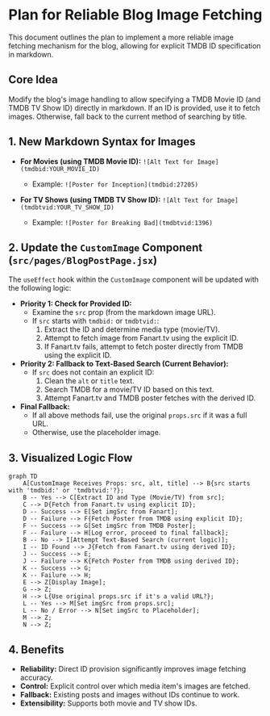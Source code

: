 # Plan for Reliable Blog Image Fetching

This document outlines the plan to implement a more reliable image fetching mechanism for the blog, allowing for explicit TMDB ID specification in markdown.

## Core Idea

Modify the blog's image handling to allow specifying a TMDB Movie ID (and TMDB TV Show ID) directly in markdown. If an ID is provided, use it to fetch images. Otherwise, fall back to the current method of searching by title.

## 1. New Markdown Syntax for Images

-   **For Movies (using TMDB Movie ID):**
    `![Alt Text for Image](tmdbid:YOUR_MOVIE_ID)`
    *   Example: `![Poster for Inception](tmdbid:27205)`

-   **For TV Shows (using TMDB TV Show ID):**
    `![Alt Text for Image](tmdbtvid:YOUR_TV_SHOW_ID)`
    *   Example: `![Poster for Breaking Bad](tmdbtvid:1396)`

## 2. Update the `CustomImage` Component (`src/pages/BlogPostPage.jsx`)

The `useEffect` hook within the `CustomImage` component will be updated with the following logic:

-   **Priority 1: Check for Provided ID:**
    *   Examine the `src` prop (from the markdown image URL).
    *   If `src` starts with `tmdbid:` or `tmdbtvid:`:
        1.  Extract the ID and determine media type (movie/TV).
        2.  Attempt to fetch image from Fanart.tv using the explicit ID.
        3.  If Fanart.tv fails, attempt to fetch poster directly from TMDB using the explicit ID.
-   **Priority 2: Fallback to Text-Based Search (Current Behavior):**
    *   If `src` does not contain an explicit ID:
        1.  Clean the `alt` or `title` text.
        2.  Search TMDB for a movie/TV ID based on this text.
        3.  Attempt Fanart.tv and TMDB poster fetches with the derived ID.
-   **Final Fallback:**
    *   If all above methods fail, use the original `props.src` if it was a full URL.
    *   Otherwise, use the placeholder image.

## 3. Visualized Logic Flow

```mermaid
graph TD
    A[CustomImage Receives Props: src, alt, title] --> B{src starts with 'tmdbid:' or 'tmdbtvid:'?};
    B -- Yes --> C[Extract ID and Type (Movie/TV) from src];
    C --> D{Fetch from Fanart.tv using explicit ID};
    D -- Success --> E[Set imgSrc from Fanart];
    D -- Failure --> F{Fetch Poster from TMDB using explicit ID};
    F -- Success --> G[Set imgSrc from TMDB Poster];
    F -- Failure --> H[Log error, proceed to final fallback];
    B -- No --> I[Attempt Text-Based Search (current logic)];
    I -- ID Found --> J{Fetch from Fanart.tv using derived ID};
    J -- Success --> E;
    J -- Failure --> K{Fetch Poster from TMDB using derived ID};
    K -- Success --> G;
    K -- Failure --> H;
    E --> Z[Display Image];
    G --> Z;
    H --> L{Use original props.src if it's a valid URL?};
    L -- Yes --> M[Set imgSrc from props.src];
    L -- No / Error --> N[Set imgSrc to Placeholder];
    M --> Z;
    N --> Z;
```

## 4. Benefits

*   **Reliability:** Direct ID provision significantly improves image fetching accuracy.
*   **Control:** Explicit control over which media item's images are fetched.
*   **Fallback:** Existing posts and images without IDs continue to work.
*   **Extensibility:** Supports both movie and TV show IDs.